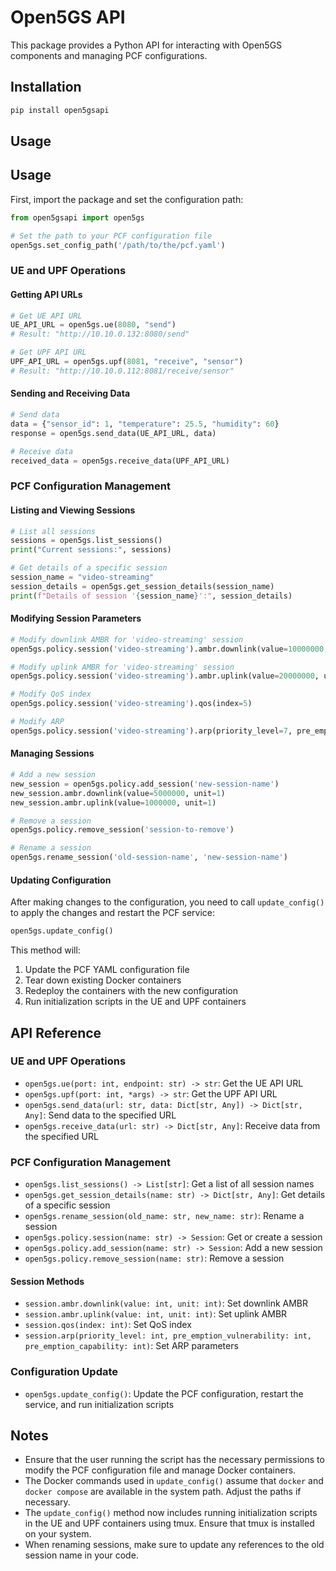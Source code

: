 # Open5GS API

This package provides a Python API for interacting with Open5GS components and managing PCF configurations.

## Installation

```bash
pip install open5gsapi
```

## Usage

## Usage

First, import the package and set the configuration path:

```python
from open5gsapi import open5gs

# Set the path to your PCF configuration file
open5gs.set_config_path('/path/to/the/pcf.yaml')
```

### UE and UPF Operations

#### Getting API URLs

```python
# Get UE API URL
UE_API_URL = open5gs.ue(8080, "send")
# Result: "http://10.10.0.132:8080/send"

# Get UPF API URL
UPF_API_URL = open5gs.upf(8081, "receive", "sensor")
# Result: "http://10.10.0.112:8081/receive/sensor"
```

#### Sending and Receiving Data

```python
# Send data
data = {"sensor_id": 1, "temperature": 25.5, "humidity": 60}
response = open5gs.send_data(UE_API_URL, data)

# Receive data
received_data = open5gs.receive_data(UPF_API_URL)
```

### PCF Configuration Management

#### Listing and Viewing Sessions

```python
# List all sessions
sessions = open5gs.list_sessions()
print("Current sessions:", sessions)

# Get details of a specific session
session_name = "video-streaming"
session_details = open5gs.get_session_details(session_name)
print(f"Details of session '{session_name}':", session_details)
```

#### Modifying Session Parameters

```python
# Modify downlink AMBR for 'video-streaming' session
open5gs.policy.session('video-streaming').ambr.downlink(value=10000000, unit=1)

# Modify uplink AMBR for 'video-streaming' session
open5gs.policy.session('video-streaming').ambr.uplink(value=20000000, unit=1)

# Modify QoS index
open5gs.policy.session('video-streaming').qos(index=5)

# Modify ARP
open5gs.policy.session('video-streaming').arp(priority_level=7, pre_emption_vulnerability=2, pre_emption_capability=1)
```

#### Managing Sessions

```python
# Add a new session
new_session = open5gs.policy.add_session('new-session-name')
new_session.ambr.downlink(value=5000000, unit=1)
new_session.ambr.uplink(value=1000000, unit=1)

# Remove a session
open5gs.policy.remove_session('session-to-remove')

# Rename a session
open5gs.rename_session('old-session-name', 'new-session-name')
```

#### Updating Configuration

After making changes to the configuration, you need to call `update_config()` to apply the changes and restart the PCF service:

```python
open5gs.update_config()
```

This method will:
1. Update the PCF YAML configuration file
2. Tear down existing Docker containers
3. Redeploy the containers with the new configuration
4. Run initialization scripts in the UE and UPF containers

## API Reference

### UE and UPF Operations

- `open5gs.ue(port: int, endpoint: str) -> str`: Get the UE API URL
- `open5gs.upf(port: int, *args) -> str`: Get the UPF API URL
- `open5gs.send_data(url: str, data: Dict[str, Any]) -> Dict[str, Any]`: Send data to the specified URL
- `open5gs.receive_data(url: str) -> Dict[str, Any]`: Receive data from the specified URL

### PCF Configuration Management

- `open5gs.list_sessions() -> List[str]`: Get a list of all session names
- `open5gs.get_session_details(name: str) -> Dict[str, Any]`: Get details of a specific session
- `open5gs.rename_session(old_name: str, new_name: str)`: Rename a session
- `open5gs.policy.session(name: str) -> Session`: Get or create a session
- `open5gs.policy.add_session(name: str) -> Session`: Add a new session
- `open5gs.policy.remove_session(name: str)`: Remove a session

#### Session Methods

- `session.ambr.downlink(value: int, unit: int)`: Set downlink AMBR
- `session.ambr.uplink(value: int, unit: int)`: Set uplink AMBR
- `session.qos(index: int)`: Set QoS index
- `session.arp(priority_level: int, pre_emption_vulnerability: int, pre_emption_capability: int)`: Set ARP parameters

### Configuration Update

- `open5gs.update_config()`: Update the PCF configuration, restart the service, and run initialization scripts

## Notes

- Ensure that the user running the script has the necessary permissions to modify the PCF configuration file and manage Docker containers.
- The Docker commands used in `update_config()` assume that `docker` and `docker compose` are available in the system path. Adjust the paths if necessary.
- The `update_config()` method now includes running initialization scripts in the UE and UPF containers using tmux. Ensure that tmux is installed on your system.
- When renaming sessions, make sure to update any references to the old session name in your code.